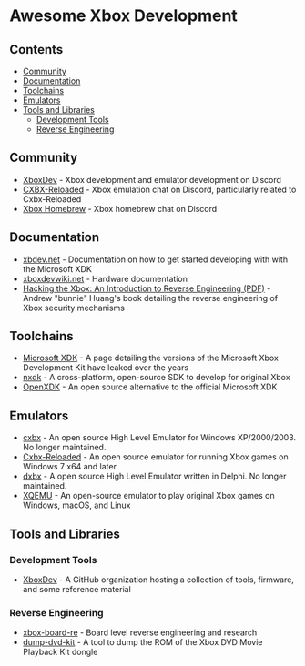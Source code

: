 # Awesome Xbox Development

## Contents

* [Community](#community)
* [Documentation](#documentation)
* [Toolchains](#toolchains)
* [Emulators](#emulators)
* [Tools and Libraries](#tools-and-libraries)
    * [Development Tools](#development-tools)
    * [Reverse Engineering](#reverse-engineering)

## Community

* [XboxDev](https://discord.gg/WxJPPyz) - Xbox development and emulator development on Discord
* [CXBX-Reloaded](https://discord.gg/26Xjx23) - Xbox emulation chat on Discord, particularly related to Cxbx-Reloaded
* [Xbox Homebrew](https://discord.gg/gzAxSeT) - Xbox homebrew chat on Discord

## Documentation

* [xbdev.net](http://www.xbdev.net/tuts/tuts.php) - Documentation on how to get started developing with with the Microsoft XDK
* [xboxdevwiki.net](https://xboxdevwiki.net/Main_Page) - Hardware documentation
* [Hacking the Xbox: An Introduction to Reverse Engineering (PDF)](https://bunniefoo.com/nostarch/HackingTheXbox_Free.pdf) - Andrew "bunnie" Huang's book detailing the reverse engineering of Xbox security mechanisms

## Toolchains

* [Microsoft XDK](https://www.retroreversing.com/xbox-sdk-xdk) - A page detailing the versions of the Microsoft Xbox Development Kit have leaked over the years
* [nxdk](https://github.com/XboxDev/nxdk) - A cross-platform, open-source SDK to develop for original Xbox
* [OpenXDK](https://sourceforge.net/projects/openxdk/) - An open source alternative to the official Microsoft XDK

## Emulators

* [cxbx](http://www.caustik.com/cxbx/) - An open source High Level Emulator for Windows XP/2000/2003. No longer maintained.
* [Cxbx-Reloaded](https://github.com/Cxbx-Reloaded/Cxbx-Reloaded) - An open source emulator for running Xbox games on Windows 7 x64 and later
* [dxbx](https://sourceforge.net/projects/dxbx/) - A open source High Level Emulator written in Delphi. No longer maintained.
* [XQEMU](https://xqemu.com) - An open-source emulator to play original Xbox games on Windows, macOS, and Linux

## Tools and Libraries

### Development Tools

* [XboxDev](https://github.com/XboxDev) -  A GitHub organization hosting a collection of tools, firmware, and some reference material

### Reverse Engineering

* [xbox-board-re](https://github.com/LoveMHz/xbox-board-re) - Board level reverse engineering and research
* [dump-dvd-kit](https://github.com/XboxDev/dump-dvd-kit) - A tool to dump the ROM of the Xbox DVD Movie Playback Kit dongle
